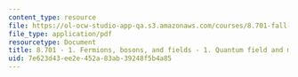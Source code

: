 ```yaml
---
content_type: resource
file: https://ol-ocw-studio-app-qa.s3.amazonaws.com/courses/8.701-fall-2020/8.701%20-%201.%20Fermions%2C%20bosons%2C%20and%20fields%20-%201.%20Quantum%20field%20and%20matter.pdf
file_type: application/pdf
resourcetype: Document
title: 8.701 - 1. Fermions, bosons, and fields - 1. Quantum field and matter.pdf
uid: 7e623d43-ee2e-452a-83ab-39248f5b4a85
---
```


